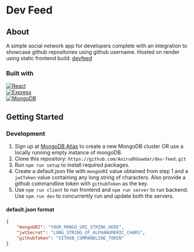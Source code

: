 # Dev Feed

## About

A simple social network app for developers complete with an integration to showcase github repositories using github username. Hosted on render using static frontend build: [devfeed](https://devfeed.onrender.com)

### Built with

[![React][React.js]][React-url]  
[![Express][Express]][Express-url]  
[![MongoDB][MongoDB]][MongoDB-url]  

## Getting Started

### Development

1. Sign up at [MongoDB Atlas](https://www.mongodb.com/atlas/database) to create a new MongoDB cluster OR use a locally running empty instance of mongoDB.
2. Clone this repository: `https://github.com/AnirudhGowdar/dev-feed.git`
3. Run `npm run setup` to install required packages.
4. Create a default.json file with `mongoURI` value obtained from step 1 and a `jwtToken` value containing any long string of characters. Also provide a github commandline token with `githubToken` as the key.
5. Use `npm run client` to run frontend and `npm run server` to run backend. Use `npm run dev` to concurrently run and update both the servers.

#### default.json format

```json
{
    "mongoURI": "YOUR_MONGO_URI_STRING_HERE",
    "jwtSecret": "LONG_STRING_OF_ALPHANUMERIC_CHARS",
    "githubToken": "GITHUB_COMMANDLINE_TOKEN"
}
```

[React.js]: https://img.shields.io/badge/React-20232A?style=for-the-badge&logo=react&logoColor=61DAFB
[React-url]: https://reactjs.org/
[Express]: https://img.shields.io/badge/Express.js-404D59?style=for-the-badge
[Express-url]: https://expressjs.com
[MongoDB]: https://img.shields.io/badge/MongoDB-4EA94B?style=for-the-badge&logo=mongodb&logoColor=white
[MongoDB-url]: https://www.mongodb.com
